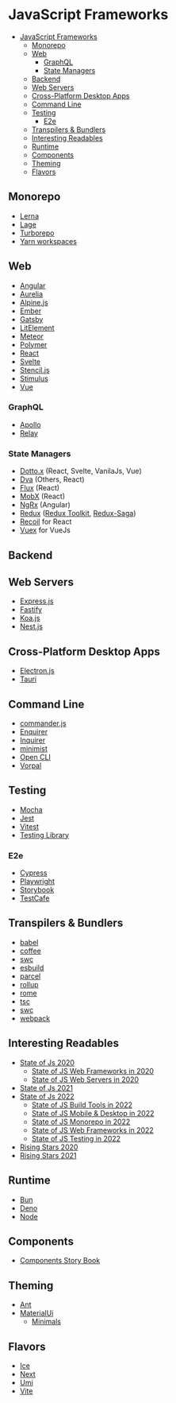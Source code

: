 # JavaScript Frameworks

<!-- TOC -->

- [JavaScript Frameworks](#javascript-frameworks)
  - [Monorepo](#monorepo)
  - [Web](#web)
    - [GraphQL](#graphql)
    - [State Managers](#state-managers)
  - [Backend](#backend)
  - [Web Servers](#web-servers)
  - [Cross-Platform Desktop Apps](#cross-platform-desktop-apps)
  - [Command Line](#command-line)
  - [Testing](#testing)
    - [E2e](#e2e)
  - [Transpilers \& Bundlers](#transpilers--bundlers)
  - [Interesting Readables](#interesting-readables)
  - [Runtime](#runtime)
  - [Components](#components)
  - [Theming](#theming)
  - [Flavors](#flavors)

<!-- /TOC -->

## Monorepo

- [Lerna](https://lerna.js.org/#getting-started)
- [Lage](https://microsoft.github.io/lage/docs/Introducing%20Lage/Overview)
- [Turborepo](https://turborepo.org/docs/getting-started)
- [Yarn workspaces](https://classic.yarnpkg.com/lang/en/docs/workspaces/)

## Web

* [Angular](https://angular.io/)
* [Aurelia](https://aurelia.io/)
* [Alpine.js](https://alpinejs.dev/)
* [Ember](https://emberjs.com/)
* [Gatsby](https://www.gatsbyjs.com/)
* [LitElement](https://lit.dev/)
* [Meteor](https://www.meteor.com/)
* [Polymer](https://polymer-library.polymer-project.org/)
* [React](https://reactjs.org/)
* [Svelte](https://svelte.dev/)
* [Stencil.js](https://stenciljs.com/)
* [Stimulus](https://stimulus.hotwired.dev/)
* [Vue](https://vuejs.org/)

### GraphQL

* [Apollo](https://www.npmjs.com/package/@apollo/client)
* [Relay](https://relay.dev/)

### State Managers

* [Dotto.x](https://github.com/dottostack/dotto.x) (React, Svelte, VanilaJs, Vue)
* [Dva](https://github.com/dvajs/dva) (Others, React)
* [Flux](http://facebook.github.io/flux/) (React)
* [MobX](https://mobx.js.org/) (React)
* [NgRx](https://ngrx.io/) (Angular)
* [Redux](https://redux.js.org/) ([Redux Toolkit](https://redux-toolkit.js.org/), [Redux-Saga](https://redux-saga.js.org/))
* [Recoil](hhttps://recoiljs.org/) for React
* [Vuex](https://vuex.vuejs.org/) for VueJs

## Backend

## Web Servers

* [Express.js](https://expressjs.com/)
* [Fastify](https://www.fastify.io/)
* [Koa.js](https://koajs.com/)
* [Nest.js](https://nestjs.com/)

## Cross-Platform Desktop Apps

* [Electron.js](https://www.electronjs.org/)
* [Tauri](https://tauri.app/)

## Command Line

* [commander.js](https://github.com/tj/commander.js)
* [Enquirer](https://github.com/enquirer/enquirer)           
* [Inquirer](https://github.com/SBoudrias/Inquirer.js)
* [minimist](https://github.com/substack/minimist)
* [Open CLI](http://oclif.io/)
* [Vorpal](https://github.com/dthree/vorpal)

## Testing

* [Mocha](https://mochajs.org/)
* [Jest](https://jestjs.io/)
* [Vitest](https://vitest.dev/)
* [Testing Library](https://testing-library.com/)

### E2e

* [Cypress](https://www.cypress.io/)
* [Playwright](https://playwright.dev/)
* [Storybook](https://storybook.js.org/)
* [TestCafe](https://testcafe.io/)

## Transpilers & Bundlers

* [babel](https://babeljs.io/)
* [coffee](https://coffeescript.org/)
* [swc](https://github.com/swc-project/swc)
* [esbuild](https://esbuild.github.io/)
* [parcel](https://parceljs.org/)
* [rollup](https://rollupjs.org/guide/en/)
* [rome](https://rome.tools/)
* [tsc](http://typescriptlang.org/)
* [swc](https://swc.rs/)
* [webpack](https://webpack.js.org/)

## Interesting Readables

* [State of Js 2020](https://2020.stateofjs.com/en-US/)
  * [State of JS Web Frameworks in 2020](https://2020.stateofjs.com/en-US/technologies/front-end-frameworks/)
  * [State of JS Web Servers in 2020](https://2020.stateofjs.com/en-US/technologies/back-end-frameworks/)
* [State of Js 2021](https://2021.stateofjs.com/en-US/)
* [State of Js 2022](https://2021.stateofjs.com/en-US/)
  * [State of JS Build Tools in 2022](https://2022.stateofjs.com/en-US/libraries/build-tools/)
  * [State of JS Mobile & Desktop in 2022](https://2022.stateofjs.com/en-US/libraries/mobile-desktop/)
  * [State of JS Monorepo in 2022](https://2022.stateofjs.com/en-US/libraries/monorepo-tools/)
  * [State of JS Web Frameworks in 2022](https://2022.stateofjs.com/en-US/libraries/front-end-frameworks/)
  * [State of JS Testing in 2022](https://2022.stateofjs.com/en-US/libraries/testing/)
* [Rising Stars 2020](https://risingstars.js.org/2020/en)
* [Rising Stars 2021](https://risingstars.js.org/2021/en)

## Runtime 

* [Bun](https://bun.sh/)
* [Deno]()
* [Node]()

## Components

* [Components Story Book](https://storybook.js.org/)

## Theming

* [Ant](https://ant.design/)
* [MaterialUi](https://material-ui.com/)
  * [Minimals](https://minimals.cc/)

## Flavors

* [Ice](https://ice.work/)
* [Next](https://nextjs.org/)
* [Umi](https://umijs.org/docs/introduce/introduce)
* [Vite](https://vitejs.dev/guide/)

<!-- ## JavaScript

| Framework                      | Docs | API Docs |     |     |
| ------------------------------ | ---- | -------- | --- | --- |
| [NextJs](https://nextjs.org/)  |      |          |     |     |
| [Flutter](https://flutter.io/) |      |          |     |     |
|                                |      |          |     |     | -->

<!-- https://applitools.com/ -->
